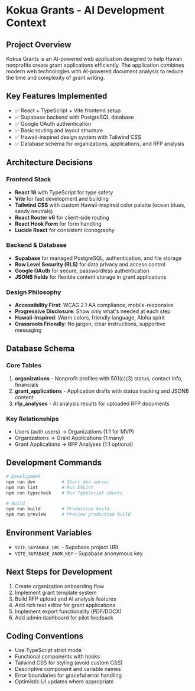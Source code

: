 # Kokua Grants - AI Development Context

## Project Overview
Kokua Grants is an AI-powered web application designed to help Hawaii nonprofits create grant applications efficiently. The application combines modern web technologies with AI-powered document analysis to reduce the time and complexity of grant writing.

## Key Features Implemented
- ✅ React + TypeScript + Vite frontend setup
- ✅ Supabase backend with PostgreSQL database
- ✅ Google OAuth authentication
- ✅ Basic routing and layout structure
- ✅ Hawaii-inspired design system with Tailwind CSS
- ✅ Database schema for organizations, applications, and RFP analysis

## Architecture Decisions

### Frontend Stack
- **React 18** with TypeScript for type safety
- **Vite** for fast development and building
- **Tailwind CSS** with custom Hawaii-inspired color palette (ocean blues, sandy neutrals)
- **React Router v6** for client-side routing
- **React Hook Form** for form handling
- **Lucide React** for consistent iconography

### Backend & Database
- **Supabase** for managed PostgreSQL, authentication, and file storage
- **Row Level Security (RLS)** for data privacy and access control
- **Google OAuth** for secure, passwordless authentication
- **JSONB fields** for flexible content storage in grant applications

### Design Philosophy
- **Accessibility First**: WCAG 2.1 AA compliance, mobile-responsive
- **Progressive Disclosure**: Show only what's needed at each step
- **Hawaii-Inspired**: Warm colors, friendly language, Aloha spirit
- **Grassroots Friendly**: No jargon, clear instructions, supportive messaging

## Database Schema

### Core Tables
1. **organizations** - Nonprofit profiles with 501(c)(3) status, contact info, financials
2. **grant_applications** - Application drafts with status tracking and JSONB content
3. **rfp_analyses** - AI analysis results for uploaded RFP documents

### Key Relationships
- Users (auth.users) → Organizations (1:1 for MVP)
- Organizations → Grant Applications (1:many)
- Grant Applications → RFP Analyses (1:1 optional)

## Development Commands

```bash
# Development
npm run dev          # Start dev server
npm run lint         # Run ESLint
npm run typecheck    # Run TypeScript checks

# Build
npm run build        # Production build
npm run preview      # Preview production build
```

## Environment Variables
- `VITE_SUPABASE_URL` - Supabase project URL
- `VITE_SUPABASE_ANON_KEY` - Supabase anonymous key

## Next Steps for Development
1. Create organization onboarding flow
2. Implement grant template system
3. Build RFP upload and AI analysis features
4. Add rich text editor for grant applications
5. Implement export functionality (PDF/DOCX)
6. Add admin dashboard for pilot feedback

## Coding Conventions
- Use TypeScript strict mode
- Functional components with hooks
- Tailwind CSS for styling (avoid custom CSS)
- Descriptive component and variable names
- Error boundaries for graceful error handling
- Optimistic UI updates where appropriate